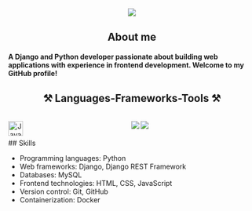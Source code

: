<h1 align="center">
    <img src="https://readme-typing-svg.herokuapp.com/?font=Righteous&size=35&center=true&vCenter=true&width=500&height=70&duration=4000&lines=Hi+There!+👋;+I'm+Amirhossein+Edadi!;" />
</h1>

<h2 align="center">About me</h2>
<h4>A Django and Python developer passionate about building web applications with experience in frontend development. Welcome to my GitHub profile!<h3>

<h2 align="center">⚒️ Languages-Frameworks-Tools ⚒️</h2>
<br/>
<div align="center">
    <img src="https://skillicons.dev/icons?i=py,django,postgres,mysql,linux,docker" />
    <img src="https://skillicons.dev/icons?i=js,react,tailwind,github,git,html,css" />
    <img align="left" alt="Java" width="30px" src="https://cdn.jsdelivr.net/gh/devicons/devicon@latest/icons/djangorest/djangorest-original.svg" /><br>

</div>
<br>
## Skills

- Programming languages: Python
- Web frameworks: Django, Django REST Framework
- Databases: MySQL
- Frontend technologies: HTML, CSS, JavaScript
- Version control: Git, GitHub
- Containerization: Docker

<!--- - 👋 Hi, I’m Amirhossein-Edadi
- 👀 I’m interested in Back-End development
- 💞️ I’m looking to collaborate on comprehensive website Back-Ends
- 📫 How to reach me ...
--->
<!---
Amirhossein-code/Amirhossein-code is a ✨ special ✨ repository because its `README.md` (this file) appears on your GitHub profile.
You can click the Preview link to take a look at your changes.
--->
